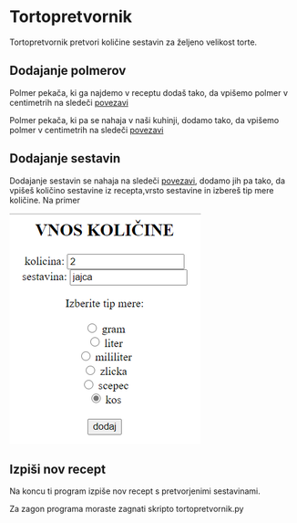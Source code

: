 # Tortopretvornik

Tortopretvornik pretvori količine sestavin za željeno velikost torte.

## Dodajanje polmerov

Polmer pekača, ki ga najdemo v receptu dodaš tako, da vpišemo polmer v centimetrih na sledeči [povezavi](http://127.0.0.1:8080/dodaj_polmer1/)

Polmer pekača, ki pa se nahaja v naši kuhinji, dodamo tako, da vpišemo polmer v centimetrih na sledeči [povezavi](http://127.0.0.1:8080/dodaj_polmer2/)

## Dodajanje sestavin

Dodajanje sestavin se nahaja na sledeči [povezavi](http://127.0.0.1:8080/dodaj_kolicino/), dodamo jih pa tako, da vpišeš količino sestavine iz recepta,vrsto sestavine in izbereš tip mere količine. 
Na primer 

![slika](Slike/primer.png)

## Izpiši nov recept

Na koncu ti program izpiše nov recept s pretvorjenimi sestavinami.

Za zagon programa moraste zagnati skripto tortopretvornik.py
